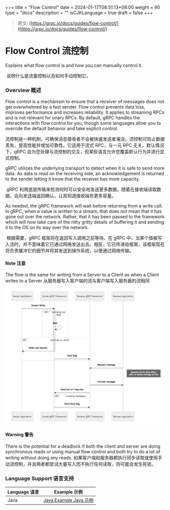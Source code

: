 +++
title = "Flow Control"
date = 2024-01-17T08:51:13+08:00
weight = 90
type = "docs"
description = ""
isCJKLanguage = true
draft = false
+++

> 原文: [https://grpc.io/docs/guides/flow-control/](https://grpc.io/docs/guides/flow-control/)

# Flow Control 流控制

Explains what flow control is and how you can manually control it.

​	说明什么是流量控制以及如何手动控制它。



### Overview 概述

Flow control is a mechanism to ensure that a receiver of messages does not get overwhelmed by a fast sender. Flow control prevents data loss, improves performance and increases reliability. It applies to streaming RPCs and is not relevant for unary RPCs. By default, gRPC handles the interactions with flow control for you, though some languages allow you to override the default behavior and take explicit control.

​	流控制是一种机制，可确保消息接收者不会被快速发送者淹没。流控制可防止数据丢失、提高性能并增加可靠性。它适用于流式 RPC，与一元 RPC 无关。默认情况下，gRPC 会为您处理与流控制的交互，但某些语言允许您覆盖默认行为并进行显式控制。

gRPC utilizes the underlying transport to detect when it is safe to send more data. As data is read on the receiving side, an acknowledgement is returned to the sender letting it know that the receiver has more capacity.

​	gRPC 利用底层传输来检测何时可以安全地发送更多数据。随着在接收端读取数据，会向发送端返回确认，让其知道接收端有更多容量。

As needed, the gRPC framework will wait before returning from a write call. In gRPC, when a value is written to a stream, that does not mean that it has gone out over the network. Rather, that it has been passed to the framework which will now take care of the nitty gritty details of buffering it and sending it to the OS on its way over the network.

​	根据需要，gRPC 框架将在返回写入调用之前等待。在 gRPC 中，当某个值被写入流时，并不意味着它已通过网络发送出去。相反，它已传递给框架，该框架现在将负责缓冲它的细节并将其发送到操作系统，以便通过网络传输。

#### Note 注意

The flow is the same for writing from a Server to a Client as when a Client writes to a Server
从服务器写入客户端的流与客户端写入服务器的流相同

![image-20240117094821370](./FlowControl_img/image-20240117094821370.png)

#### Warning 警告

There is the potential for a deadlock if both the client and server are doing synchronous reads or using manual flow control and both try to do a lot of writing without doing any reads.
如果客户端和服务器都执行同步读取或使用手动流控制，并且两者都尝试大量写入而不执行任何读取，则可能会发生死锁。

### Language Support 语言支持

| Language 语言 | Example 示例                                                 |
| ------------- | ------------------------------------------------------------ |
| Java          | [Java Example Java 示例](https://github.com/grpc/grpc-java/tree/master/examples/src/main/java/io/grpc/examples/manualflowcontrol) |
